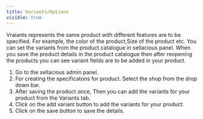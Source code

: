 ```yaml
---
title: Variants/Options
visible: true
---
```


Vraiants represents the same product with different features are to be specified. For example, the color of the product,Size of the product etc. You can set the variants from the product catalogue in sellacious panel. When you save the product details in the product catalogue then after reopening the products you can see variant fields are to be added in your product.

1. Go to the sellacious admin panel.
2. For creating the specificatons for product. Select the shop from the drop down bar.
3. After saving the product once, Then you can add the variants for your product from the Variants tab.
4. Click on the add variant button to add the variants for your product.
5. Click on the save button to save the details.